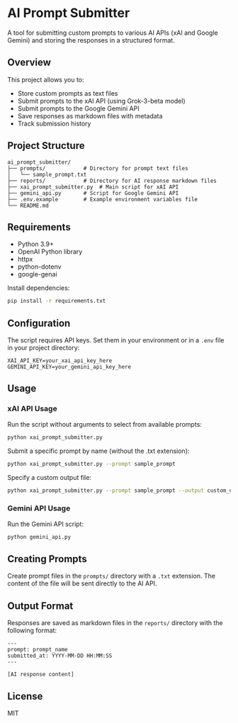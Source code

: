 # AI Prompt Submitter

A tool for submitting custom prompts to various AI APIs (xAI and Google Gemini) and storing the responses in a structured format.

## Overview

This project allows you to:
- Store custom prompts as text files
- Submit prompts to the xAI API (using Grok-3-beta model)
- Submit prompts to the Google Gemini API
- Save responses as markdown files with metadata
- Track submission history

## Project Structure

```
ai_prompt_submitter/
├── prompts/            # Directory for prompt text files
│   └── sample_prompt.txt
├── reports/            # Directory for AI response markdown files
├── xai_prompt_submitter.py  # Main script for xAI API
├── gemini_api.py       # Script for Google Gemini API
├── .env.example        # Example environment variables file
└── README.md
```

## Requirements

- Python 3.9+
- OpenAI Python library
- httpx
- python-dotenv
- google-genai

Install dependencies:

```bash
pip install -r requirements.txt
```

## Configuration

The script requires API keys. Set them in your environment or in a `.env` file in your project directory:

```
XAI_API_KEY=your_xai_api_key_here
GEMINI_API_KEY=your_gemini_api_key_here
```

## Usage

### xAI API Usage

Run the script without arguments to select from available prompts:

```bash
python xai_prompt_submitter.py
```

Submit a specific prompt by name (without the .txt extension):

```bash
python xai_prompt_submitter.py --prompt sample_prompt
```

Specify a custom output file:

```bash
python xai_prompt_submitter.py --prompt sample_prompt --output custom_output.md
```

### Gemini API Usage

Run the Gemini API script:

```bash
python gemini_api.py
```

## Creating Prompts

Create prompt files in the `prompts/` directory with a `.txt` extension. The content of the file will be sent directly to the AI API.

## Output Format

Responses are saved as markdown files in the `reports/` directory with the following format:

```
---
prompt: prompt_name
submitted_at: YYYY-MM-DD HH:MM:SS
---

[AI response content]
```

## License

MIT
